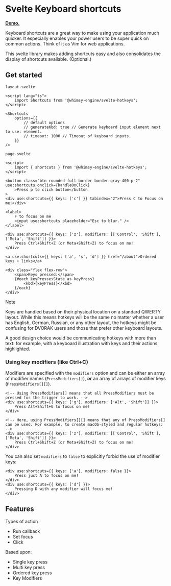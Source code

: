 # Svelte Keyboard shortcuts

[**Demo.**](https://svelte-hotkeys.netlify.app/)

Keyboard shortcuts are a great way to make using your application much quicker. It especially enables your power users to be super quick on common actions.
Think of it as Vim for web applications.

This svelte library makes adding shortcuts easy and also consolidates the display of shortcuts available. (Optional.)

## Get started

`layout.svelte`
```svelte
<script lang="ts">
	import Shortcuts from '@whimsy-engine/svelte-hotkeys';
</script>

<Shortcuts
	options={{
		// default options
		// generateKbd: true // Generate keyboard input element next to use: element.
		// timeout: 1000 // Timeout of keyboard inputs.
	}}
/>
```

`page.svelte`
```svelte
<script>
	import { shortcuts } from '@whimsy-engine/svelte-hotkeys';
</script>

<button class="btn rounded-full border border-gray-400 p-2" use:shortcuts onclick={handleOnClick}
	>Press p to click button</button
>
<div use:shortcuts={{ keys: ['c'] }} tabindex="2">Press C to Focus on me!</div>

<label>
	F to focus on me
	<input use:shortcuts placeholder="Esc to blur." />
</label>

<div use:shortcuts={{ keys: ['z'], modifiers: [['Control', 'Shift'], ['Meta', 'Shift']] }}>
	Press Ctrl+Shift+Z (or Meta+Shift+Z) to focus on me!
</div>

<a use:shortcuts={{ keys: ['a', 's', 'd'] }} href="/about">Ordered keys + links</a>

<div class="flex flex-row">
	<span>Keys pressed:</span>
	{#each keyPressesState as keyPress}
		<kbd>{keyPress}</kbd>
	{/each}
</div>
```

> [!NOTE]
> Keys are handled based on their physical location on a standard QWERTY layout. While this means hotkeys will be the same no matter whether a user has English, German, Russian, or any other layout, the hotkeys might be confusing for DVORAK users and those that prefer other keyboard layouts.
>
> A good design choice would be communicating hotkeys with more than text: for example, with a keyboard illustration with keys and their actions highlighted.

### Using key modifiers (like Ctrl+C)

Modifiers are specified with the `modifiers` option and can be either an array of modifier names (`PressModifiers[]`), ***or*** an array of arrays of modifier keys (`PressModifiers[][]`).

```svelte
<!-- Using PressModifiers[] means that all PressModifiers must be pressed for the trigger to work. -->
<div use:shortcuts={{ keys: ['g'], modifiers: ['Alt', 'Shift']] }}>
	Press Alt+Shift+G to focus on me!
</div>

<!-- Here, using PressModifiers[][] means that any of PressModifiers[] can be used. For example, to create macOS-styled and regular hotkeys: -->
<div use:shortcuts={{ keys: ['z'], modifiers: [['Control', 'Shift'], ['Meta', 'Shift']] }}>
	Press Ctrl+Shift+Z (or Meta+Shift+Z) to focus on me!
</div>
```

You can also set `modifiers` to `false` to explicitly forbid the use of modifier keys:

```svelte
<div use:shortcuts={{ keys: ['a'], modifiers: false }}>
	Press just A to focus on me!
</div>
<div use:shortcuts={{ keys: ['d'] }}>
	Pressing D with any modifier will focus me!
</div>
```

## Features

Types of action

- Run callback
- Set focus
- Click

Based upon:

- Single key press
- Multi key press
- Ordered key press
- Key Modifiers
